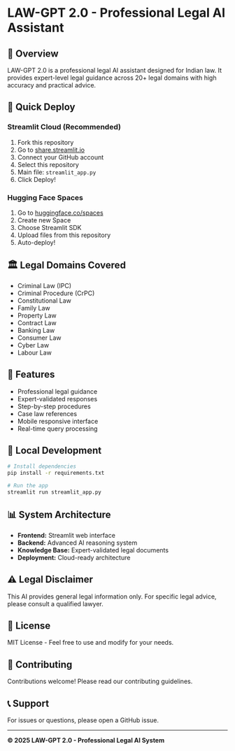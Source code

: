 # LAW-GPT 2.0 - Professional Legal AI Assistant

## 🎯 Overview
LAW-GPT 2.0 is a professional legal AI assistant designed for Indian law. It provides expert-level legal guidance across 20+ legal domains with high accuracy and practical advice.

## 🚀 Quick Deploy

### Streamlit Cloud (Recommended)
1. Fork this repository
2. Go to [share.streamlit.io](https://share.streamlit.io)
3. Connect your GitHub account
4. Select this repository
5. Main file: `streamlit_app.py`
6. Click Deploy!

### Hugging Face Spaces
1. Go to [huggingface.co/spaces](https://huggingface.co/spaces)
2. Create new Space
3. Choose Streamlit SDK
4. Upload files from this repository
5. Auto-deploy!

## 🏛️ Legal Domains Covered
- Criminal Law (IPC)
- Criminal Procedure (CrPC)
- Constitutional Law
- Family Law
- Property Law
- Contract Law
- Banking Law
- Consumer Law
- Cyber Law
- Labour Law

## 🌟 Features
- Professional legal guidance
- Expert-validated responses
- Step-by-step procedures
- Case law references
- Mobile responsive interface
- Real-time query processing

## 🔧 Local Development
```bash
# Install dependencies
pip install -r requirements.txt

# Run the app
streamlit run streamlit_app.py
```

## 📊 System Architecture
- **Frontend:** Streamlit web interface
- **Backend:** Advanced AI reasoning system
- **Knowledge Base:** Expert-validated legal documents
- **Deployment:** Cloud-ready architecture

## ⚠️ Legal Disclaimer
This AI provides general legal information only. For specific legal advice, please consult a qualified lawyer.

## 📄 License
MIT License - Feel free to use and modify for your needs.

## 🤝 Contributing
Contributions welcome! Please read our contributing guidelines.

## 📞 Support
For issues or questions, please open a GitHub issue.

---
**© 2025 LAW-GPT 2.0 - Professional Legal AI System**
